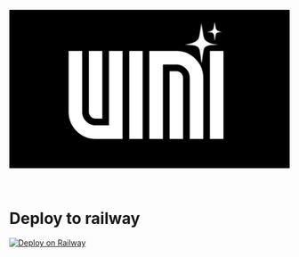 <p align="center">
  <img src="Logo/wlml.png" alt="wlmlLogo">
</p>


<br>
<p>

# Deploy to railway
[![Deploy on Railway](https://railway.app/button.svg)](https://railway.app/new/template/isE4HA)

